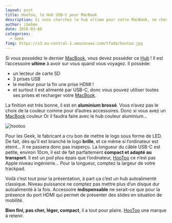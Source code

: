 ```yaml
---
layout: post
title: HooToo, le Hub USB-C pour MacBook
description: Si vous cherchez le hub ultime pour votre MacBook, ne cherchez plus, voici HooToo, un hub avec prises USB, carte SD et prise HDMI.
author: iSebmo
date: 2016-03-08
categories:
  - Geek
fimg: https://s3.eu-central-1.amazonaws.com/tfada/hootoo.jpg
---
```


Si vous possédez le dernier [MacBook](http://tfada.fr/MacBook.html), vous devez posséder ce [Hub](http://www.amazon.fr/HooToo-Shuttle-G%C3%A9n%C3%A9ration-dAluminium-Fourniture/dp/B01AFW52MS/ref=sr_1_5?ie=UTF8&qid=1457170643&sr=8-5&keywords=hootoo&tag=tfadafr-21) ! Il est l’accessoire **ultime** à avoir sur vous quand vous voyagez. Il possède:

* un lecteur de carte SD
* 3 prises USB
* le meilleur pour la fin une prise HDMI !
* et surtout il est alimenté par USB-C, donc vous pouvez utiliser toutes ses prises et recharger votre [MacBook](http://tfada.fr/MacBook.html).

La finition est très bonne, il est en **aluminium brossé**. Vous n’avez pas le choix de la couleur comme pour d’autres accessoires. Donc si vous avez un [MacBook](http://tfada.fr/MacBook.html) couleur Or il faudra faire avec le hub couleur aluminium…

![hootoo](https://s3.eu-central-1.amazonaws.com/tfada/hootoo-2.jpg "Hub Hootoo")

Pour les Geek, le fabricant a cru bon de mettre le logo sous forme de LED. De fait, dès qu’il est branché le logo **brille**, et ce même si l’ordinateur est éteint… Il ne passera donc pas inaperçu.
La longueur du câble USB-C est petite, environ 10cm, il est de fait parfaitement **compact et adapté au transport**. Il est un poil plus épais que l’ordinateur, [HooToo](http://www.amazon.fr/HooToo-Shuttle-G%C3%A9n%C3%A9ration-dAluminium-Fourniture/dp/B01AFW52MS/ref=sr_1_5?ie=UTF8&qid=1457170643&sr=8-5&keywords=hootoo&tag=tfadafr-21) ce n’est pas Apple niveau ingénierie… Pour la longueur, comptez la largeur de votre trackpad.

Voilà c’est tout pour la présentation, à part ça c’est un hub autoalimenté classique. Niveau puissance ne comptez pas mettre plus d’un disque dur autoalimenté à la fois.
Accessoire **indispensable** ne serait-ce que pour la présence du port HDMI qui permet de présenter des slides en situation de mobilité.

**Bien fini, pas cher, léger, compact**, il a tout pour plaire. [HooToo](http://www.amazon.fr/HooToo-Shuttle-G%C3%A9n%C3%A9ration-dAluminium-Fourniture/dp/B01AFW52MS/ref=sr_1_5?ie=UTF8&qid=1457170643&sr=8-5&keywords=hootoo&tag=tfadafr-21) une marque à retenir. 
